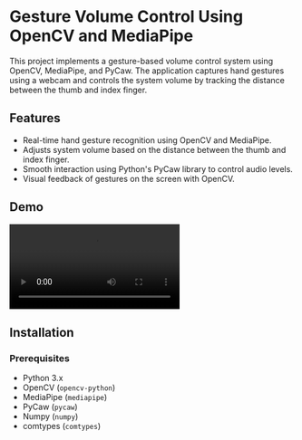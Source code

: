 # Gesture Volume Control Using OpenCV and MediaPipe

This project implements a gesture-based volume control system using OpenCV, MediaPipe, and PyCaw. The application captures hand gestures using a webcam and controls the system volume by tracking the distance between the thumb and index finger. 

## Features
- Real-time hand gesture recognition using OpenCV and MediaPipe.
- Adjusts system volume based on the distance between the thumb and index finger.
- Smooth interaction using Python's PyCaw library to control audio levels.
- Visual feedback of gestures on the screen with OpenCV.

## Demo
![Demo Video](https://github.com/NimeshWijesuriya/Gesture-Volume-Control-CV/blob/main/Demo/Demo.mp4)

## Installation

### Prerequisites
- Python 3.x
- OpenCV (`opencv-python`)
- MediaPipe (`mediapipe`)
- PyCaw (`pycaw`)
- Numpy (`numpy`)
- comtypes (`comtypes`)
